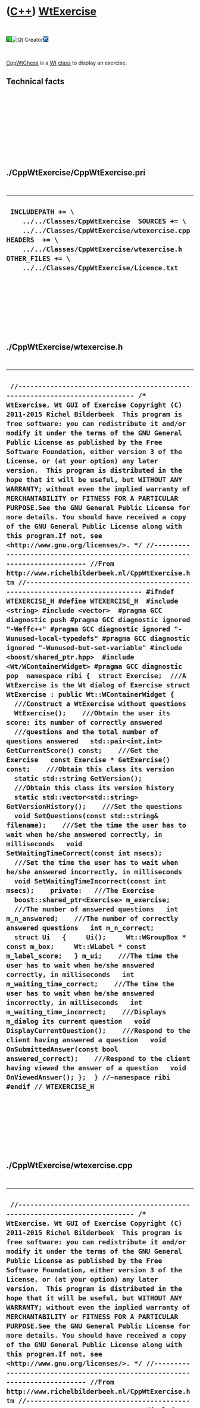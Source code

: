 
 

 

 

 

 

([C++](Cpp.md)) [WtExercise](CppWtExercise.md)
================================================

 

![Wt](PicWt.png)![Qt
Creator](PicQtCreator.png)![Lubuntu](PicLubuntu.png)

 

[CppWtChess](CppWtChess.md) is a [Wt](CppWt.md) [class](CppClass.md)
to display an exercise.

Technical facts
---------------

 

 

 

 

 

 

./CppWtExercise/CppWtExercise.pri
---------------------------------

 

  --------------------------------------------------------------------------------------------------------------------------------------------------------------------------------------------------------------------------------------------
  ` INCLUDEPATH += \     ../../Classes/CppWtExercise  SOURCES += \     ../../Classes/CppWtExercise/wtexercise.cpp  HEADERS  += \     ../../Classes/CppWtExercise/wtexercise.h  OTHER_FILES += \     ../../Classes/CppWtExercise/Licence.txt`
  --------------------------------------------------------------------------------------------------------------------------------------------------------------------------------------------------------------------------------------------

 

 

 

 

 

./CppWtExercise/wtexercise.h
----------------------------

 

  ------------------------------------------------------------------------------------------------------------------------------------------------------------------------------------------------------------------------------------------------------------------------------------------------------------------------------------------------------------------------------------------------------------------------------------------------------------------------------------------------------------------------------------------------------------------------------------------------------------------------------------------------------------------------------------------------------------------------------------------------------------------------------------------------------------------------------------------------------------------------------------------------------------------------------------------------------------------------------------------------------------------------------------------------------------------------------------------------------------------------------------------------------------------------------------------------------------------------------------------------------------------------------------------------------------------------------------------------------------------------------------------------------------------------------------------------------------------------------------------------------------------------------------------------------------------------------------------------------------------------------------------------------------------------------------------------------------------------------------------------------------------------------------------------------------------------------------------------------------------------------------------------------------------------------------------------------------------------------------------------------------------------------------------------------------------------------------------------------------------------------------------------------------------------------------------------------------------------------------------------------------------------------------------------------------------------------------------------------------------------------------------------------------------------------------------------------------------------------------------------------------------------------------------------------------------------------------------------------------------------------------------------------------------------------------------------------------------------------------------------------------------------------------------------------------------------------------------------------------------------------------------------------------------------------------------------------------------------------------------------------------------------------------------------------------------------------------------------------------------------------------------------------------------------------------------------------------------------------------------------------------------------------
  ` //--------------------------------------------------------------------------- /* WtExercise, Wt GUI of Exercise Copyright (C) 2011-2015 Richel Bilderbeek  This program is free software: you can redistribute it and/or modify it under the terms of the GNU General Public License as published by the Free Software Foundation, either version 3 of the License, or (at your option) any later version.  This program is distributed in the hope that it will be useful, but WITHOUT ANY WARRANTY; without even the implied warranty of MERCHANTABILITY or FITNESS FOR A PARTICULAR PURPOSE.See the GNU General Public License for more details. You should have received a copy of the GNU General Public License along with this program.If not, see <http://www.gnu.org/licenses/>. */ //--------------------------------------------------------------------------- //From http://www.richelbilderbeek.nl/CppWtExercise.htm //--------------------------------------------------------------------------- #ifndef WTEXERCISE_H #define WTEXERCISE_H  #include <string> #include <vector>  #pragma GCC diagnostic push #pragma GCC diagnostic ignored "-Weffc++" #pragma GCC diagnostic ignored "-Wunused-local-typedefs" #pragma GCC diagnostic ignored "-Wunused-but-set-variable" #include <boost/shared_ptr.hpp>  #include <Wt/WContainerWidget> #pragma GCC diagnostic pop  namespace ribi {  struct Exercise;  ///A WtExercise is the Wt dialog of Exercise struct WtExercise : public Wt::WContainerWidget {   ///Construct a WtExercise without questions   WtExercise();    ///Obtain the user its score: its number of correctly answered   ///questions and the total number of questions answered   std::pair<int,int> GetCurrentScore() const;    ///Get the Exercise   const Exercise * GetExercise() const;    ///Obtain this class its version   static std::string GetVersion();    ///Obtain this class its version history   static std::vector<std::string> GetVersionHistory();    ///Set the questions   void SetQuestions(const std::string& filename);    ///Set the time the user has to wait when he/she answered correctly, in milliseconds   void SetWaitingTimeCorrect(const int msecs);    ///Set the time the user has to wait when he/she answered incorrectly, in milliseconds   void SetWaitingTimeIncorrect(const int msecs);    private:   ///The Exercise   boost::shared_ptr<Exercise> m_exercise;    ///The number of answered questions   int m_n_answered;    ///The number of correctly answered questions   int m_n_correct;    struct Ui   {     Ui();     Wt::WGroupBox * const m_box;     Wt::WLabel * const m_label_score;   } m_ui;    ///The time the user has to wait when he/she answered correctly, in milliseconds   int m_waiting_time_correct;    ///The time the user has to wait when he/she answered incorrectly, in milliseconds   int m_waiting_time_incorrect;    ///Displays m_dialog its current question   void DisplayCurrentQuestion();    ///Respond to the client having answered a question   void OnSubmittedAnswer(const bool answered_correct);    ///Respond to the client having viewed the answer of a question   void OnViewedAnswer(); };  } //~namespace ribi  #endif // WTEXERCISE_H`
  ------------------------------------------------------------------------------------------------------------------------------------------------------------------------------------------------------------------------------------------------------------------------------------------------------------------------------------------------------------------------------------------------------------------------------------------------------------------------------------------------------------------------------------------------------------------------------------------------------------------------------------------------------------------------------------------------------------------------------------------------------------------------------------------------------------------------------------------------------------------------------------------------------------------------------------------------------------------------------------------------------------------------------------------------------------------------------------------------------------------------------------------------------------------------------------------------------------------------------------------------------------------------------------------------------------------------------------------------------------------------------------------------------------------------------------------------------------------------------------------------------------------------------------------------------------------------------------------------------------------------------------------------------------------------------------------------------------------------------------------------------------------------------------------------------------------------------------------------------------------------------------------------------------------------------------------------------------------------------------------------------------------------------------------------------------------------------------------------------------------------------------------------------------------------------------------------------------------------------------------------------------------------------------------------------------------------------------------------------------------------------------------------------------------------------------------------------------------------------------------------------------------------------------------------------------------------------------------------------------------------------------------------------------------------------------------------------------------------------------------------------------------------------------------------------------------------------------------------------------------------------------------------------------------------------------------------------------------------------------------------------------------------------------------------------------------------------------------------------------------------------------------------------------------------------------------------------------------------------------------------------------------------------

 

 

 

 

 

./CppWtExercise/wtexercise.cpp
------------------------------

 

  ----------------------------------------------------------------------------------------------------------------------------------------------------------------------------------------------------------------------------------------------------------------------------------------------------------------------------------------------------------------------------------------------------------------------------------------------------------------------------------------------------------------------------------------------------------------------------------------------------------------------------------------------------------------------------------------------------------------------------------------------------------------------------------------------------------------------------------------------------------------------------------------------------------------------------------------------------------------------------------------------------------------------------------------------------------------------------------------------------------------------------------------------------------------------------------------------------------------------------------------------------------------------------------------------------------------------------------------------------------------------------------------------------------------------------------------------------------------------------------------------------------------------------------------------------------------------------------------------------------------------------------------------------------------------------------------------------------------------------------------------------------------------------------------------------------------------------------------------------------------------------------------------------------------------------------------------------------------------------------------------------------------------------------------------------------------------------------------------------------------------------------------------------------------------------------------------------------------------------------------------------------------------------------------------------------------------------------------------------------------------------------------------------------------------------------------------------------------------------------------------------------------------------------------------------------------------------------------------------------------------------------------------------------------------------------------------------------------------------------------------------------------------------------------------------------------------------------------------------------------------------------------------------------------------------------------------------------------------------------------------------------------------------------------------------------------------------------------------------------------------------------------------------------------------------------------------------------------------------------------------------------------------------------------------------------------------------------------------------------------------------------------------------------------------------------------------------------------------------------------------------------------------------------------------------------------------------------------------------------------------------------------------------------------------------------------------------------------------------------------------------------------------------------------------------------------------------------------------------------------------------------------------------------------------------------------------------------------------------------------------------------------------------------------------------------------------------------------------------------------------------------------------------------------------------------------------------------------------------------------------------------------------------------------------------------------------------------
  ` //--------------------------------------------------------------------------- /* WtExercise, Wt GUI of Exercise Copyright (C) 2011-2015 Richel Bilderbeek  This program is free software: you can redistribute it and/or modify it under the terms of the GNU General Public License as published by the Free Software Foundation, either version 3 of the License, or (at your option) any later version.  This program is distributed in the hope that it will be useful, but WITHOUT ANY WARRANTY; without even the implied warranty of MERCHANTABILITY or FITNESS FOR A PARTICULAR PURPOSE.See the GNU General Public License for more details. You should have received a copy of the GNU General Public License along with this program.If not, see <http://www.gnu.org/licenses/>. */ //--------------------------------------------------------------------------- //From http://www.richelbilderbeek.nl/CppWtExercise.htm //--------------------------------------------------------------------------- #include <fstream>  #pragma GCC diagnostic push #pragma GCC diagnostic ignored "-Weffc++" #pragma GCC diagnostic ignored "-Wunused-local-typedefs" #pragma GCC diagnostic ignored "-Wunused-but-set-variable" #include <boost/lambda/lambda.hpp> #include <boost/signals2.hpp>  #include <Wt/WBreak> #include <Wt/WGroupBox> #include <Wt/WLabel> #include <Wt/WTimer>  #include "exercise.h" #include "trace.h" #include "question.h" #include "questiondialog.h" #include "wtexercise.h" #include "wtmultiplechoicequestiondialog.h" #include "wtopenquestiondialog.h" #include "wtquestiondialog.h" #pragma GCC diagnostic pop  ribi::WtExercise::Ui::Ui()   : m_box(new Wt::WGroupBox),     m_label_score(new Wt::WLabel) {  }  ribi::WtExercise::WtExercise()   : m_exercise{},     m_n_answered(0),     m_n_correct(0),     m_ui{},     m_waiting_time_correct(1000),     m_waiting_time_incorrect(5000) {   assert(m_ui.m_box);   assert(m_ui.m_label_score);    TRACE_FUNC();   this->clear();   this->addWidget(m_ui.m_box);   this->addWidget(new Wt::WBreak);   this->addWidget(m_ui.m_label_score);    TRACE("ribi::WtExercise::WtExercise #1");    m_ui.m_label_score->setText("Score: 0/0");    TRACE("ribi::WtExercise::WtExercise end"); }  void ribi::WtExercise::DisplayCurrentQuestion() {   const std::string s = m_exercise->GetCurrentQuestion();    WtQuestionDialog * question = 0;   try   {     question = new WtOpenQuestionDialog(s);   }   catch(std::exception&) {}   if (!question)   {     try     {       question = new WtMultipleChoiceQuestionDialog(s);     }     catch(std::exception&) {}   }   assert(question && "Exercise only contains valid question");    //Add   assert(m_ui.m_box);   m_ui.m_box->clear();   m_ui.m_box->setContentAlignment(Wt::AlignLeft);   m_ui.m_box->addWidget(new Wt::WBreak);    question->m_signal_submitted.connect(     boost::bind(&ribi::WtExercise::OnSubmittedAnswer,this,boost::lambda::_1));   m_ui.m_box->addWidget(question);   m_ui.m_box->addWidget(new Wt::WBreak);  }  const ribi::Exercise * ribi::WtExercise::GetExercise() const {   assert(m_exercise);   return m_exercise.get(); }  std::string ribi::WtExercise::GetVersion() {   return "1.0"; }  std::vector<std::string> ribi::WtExercise::GetVersionHistory() {   return {     "2011-09-26: Version 1.0: initial version"   }; }  void ribi::WtExercise::OnSubmittedAnswer(const bool answered_correct) {   if (answered_correct) ++m_n_correct;   ++m_n_answered;   m_ui.m_label_score->setText(     Wt::WString("Score: {1}/{2}").arg(m_n_correct).arg(m_n_answered));   Wt::WTimer::singleShot(     answered_correct ? m_waiting_time_correct : m_waiting_time_incorrect,     boost::bind(&ribi::WtExercise::OnViewedAnswer,this)); }  void ribi::WtExercise::OnViewedAnswer() {   this->m_exercise->Next();   this->DisplayCurrentQuestion(); }  void ribi::WtExercise::SetQuestions(const std::string& filename) {   m_exercise.reset(new Exercise(filename));   DisplayCurrentQuestion(); }  void ribi::WtExercise::SetWaitingTimeCorrect(const int msecs) {   assert(msecs >= 0);   m_waiting_time_correct = msecs; }  void ribi::WtExercise::SetWaitingTimeIncorrect(const int msecs) {   assert(msecs >= 0);   m_waiting_time_incorrect = msecs; }`
  ----------------------------------------------------------------------------------------------------------------------------------------------------------------------------------------------------------------------------------------------------------------------------------------------------------------------------------------------------------------------------------------------------------------------------------------------------------------------------------------------------------------------------------------------------------------------------------------------------------------------------------------------------------------------------------------------------------------------------------------------------------------------------------------------------------------------------------------------------------------------------------------------------------------------------------------------------------------------------------------------------------------------------------------------------------------------------------------------------------------------------------------------------------------------------------------------------------------------------------------------------------------------------------------------------------------------------------------------------------------------------------------------------------------------------------------------------------------------------------------------------------------------------------------------------------------------------------------------------------------------------------------------------------------------------------------------------------------------------------------------------------------------------------------------------------------------------------------------------------------------------------------------------------------------------------------------------------------------------------------------------------------------------------------------------------------------------------------------------------------------------------------------------------------------------------------------------------------------------------------------------------------------------------------------------------------------------------------------------------------------------------------------------------------------------------------------------------------------------------------------------------------------------------------------------------------------------------------------------------------------------------------------------------------------------------------------------------------------------------------------------------------------------------------------------------------------------------------------------------------------------------------------------------------------------------------------------------------------------------------------------------------------------------------------------------------------------------------------------------------------------------------------------------------------------------------------------------------------------------------------------------------------------------------------------------------------------------------------------------------------------------------------------------------------------------------------------------------------------------------------------------------------------------------------------------------------------------------------------------------------------------------------------------------------------------------------------------------------------------------------------------------------------------------------------------------------------------------------------------------------------------------------------------------------------------------------------------------------------------------------------------------------------------------------------------------------------------------------------------------------------------------------------------------------------------------------------------------------------------------------------------------------------------------------------------------------------------

 

 

 

 

 

 

This page has been created by the [tool](Tools.md)
[CodeToHtml](ToolCodeToHtml.md)
